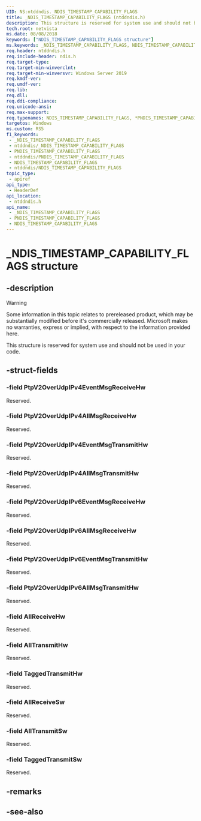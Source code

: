 ```yaml
---
UID: NS:ntddndis._NDIS_TIMESTAMP_CAPABILITY_FLAGS
title: _NDIS_TIMESTAMP_CAPABILITY_FLAGS (ntddndis.h)
description: This structure is reserved for system use and should not be used in your code.
tech.root: netvista
ms.date: 08/08/2018
keywords: ["NDIS_TIMESTAMP_CAPABILITY_FLAGS structure"]
ms.keywords: _NDIS_TIMESTAMP_CAPABILITY_FLAGS, NDIS_TIMESTAMP_CAPABILITY_FLAGS, *PNDIS_TIMESTAMP_CAPABILITY_FLAGS,
req.header: ntddndis.h
req.include-header: ndis.h
req.target-type: 
req.target-min-winverclnt: 
req.target-min-winversvr: Windows Server 2019
req.kmdf-ver: 
req.umdf-ver: 
req.lib: 
req.dll: 
req.ddi-compliance: 
req.unicode-ansi: 
req.max-support: 
req.typenames: NDIS_TIMESTAMP_CAPABILITY_FLAGS, *PNDIS_TIMESTAMP_CAPABILITY_FLAGS
targetos: Windows
ms.custom: RS5
f1_keywords:
 - _NDIS_TIMESTAMP_CAPABILITY_FLAGS
 - ntddndis/_NDIS_TIMESTAMP_CAPABILITY_FLAGS
 - PNDIS_TIMESTAMP_CAPABILITY_FLAGS
 - ntddndis/PNDIS_TIMESTAMP_CAPABILITY_FLAGS
 - NDIS_TIMESTAMP_CAPABILITY_FLAGS
 - ntddndis/NDIS_TIMESTAMP_CAPABILITY_FLAGS
topic_type:
 - apiref
api_type:
 - HeaderDef
api_location:
 - ntddndis.h
api_name:
 - _NDIS_TIMESTAMP_CAPABILITY_FLAGS
 - PNDIS_TIMESTAMP_CAPABILITY_FLAGS
 - NDIS_TIMESTAMP_CAPABILITY_FLAGS
---
```


# _NDIS_TIMESTAMP_CAPABILITY_FLAGS structure


## -description

> [!WARNING]
> Some information in this topic relates to prereleased product, which may be substantially modified before it's commercially released. Microsoft makes no warranties, express or implied, with respect to the information provided here.

This structure is reserved for system use and should not be used in your code.

## -struct-fields

### -field PtpV2OverUdpIPv4EventMsgReceiveHw

Reserved.

### -field PtpV2OverUdpIPv4AllMsgReceiveHw

Reserved.

### -field PtpV2OverUdpIPv4EventMsgTransmitHw

Reserved.

### -field PtpV2OverUdpIPv4AllMsgTransmitHw

Reserved.

### -field PtpV2OverUdpIPv6EventMsgReceiveHw

Reserved.

### -field PtpV2OverUdpIPv6AllMsgReceiveHw

Reserved.

### -field PtpV2OverUdpIPv6EventMsgTransmitHw

Reserved.

### -field PtpV2OverUdpIPv6AllMsgTransmitHw

Reserved.

### -field AllReceiveHw

Reserved.

### -field AllTransmitHw

Reserved.

### -field TaggedTransmitHw

Reserved.

### -field AllReceiveSw

Reserved.

### -field AllTransmitSw

Reserved.

### -field TaggedTransmitSw

Reserved.

## -remarks

## -see-also

